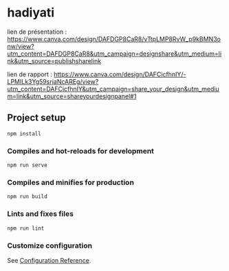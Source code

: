 

# hadiyati

lien de présentation : https://www.canva.com/design/DAFDGP8CaR8/vTtpLMP8RvW_p9kBMN3onw/view?utm_content=DAFDGP8CaR8&utm_campaign=designshare&utm_medium=link&utm_source=publishsharelink

lien de rapport : https://www.canva.com/design/DAFCicfhnIY/-LPMILk3Yg59srjaNcAREg/view?utm_content=DAFCicfhnIY&utm_campaign=share_your_design&utm_medium=link&utm_source=shareyourdesignpanel#1

## Project setup
```
npm install
```

### Compiles and hot-reloads for development
```
npm run serve
```

### Compiles and minifies for production
```
npm run build
```

### Lints and fixes files
```
npm run lint
```

### Customize configuration
See [Configuration Reference](https://cli.vuejs.org/config/).
